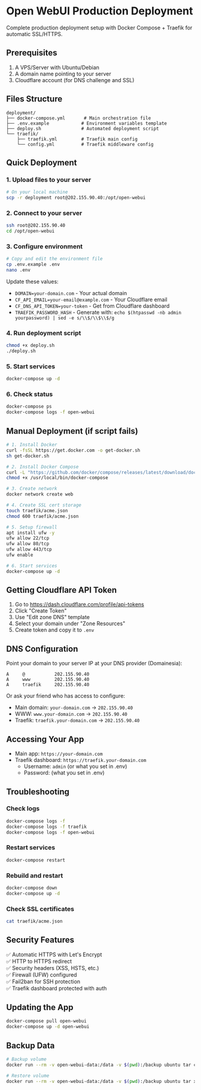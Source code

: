 # Open WebUI Production Deployment

Complete production deployment setup with Docker Compose + Traefik for automatic SSL/HTTPS.

## Prerequisites

1. A VPS/Server with Ubuntu/Debian
2. A domain name pointing to your server
3. Cloudflare account (for DNS challenge and SSL)

## Files Structure

```
deployment/
├── docker-compose.yml       # Main orchestration file
├── .env.example            # Environment variables template
├── deploy.sh               # Automated deployment script
└── traefik/
    ├── traefik.yml         # Traefik main config
    └── config.yml          # Traefik middleware config
```

## Quick Deployment

### 1. Upload files to your server

```bash
# On your local machine
scp -r deployment root@202.155.90.40:/opt/open-webui
```

### 2. Connect to your server

```bash
ssh root@202.155.90.40
cd /opt/open-webui
```

### 3. Configure environment

```bash
# Copy and edit the environment file
cp .env.example .env
nano .env
```

Update these values:
- `DOMAIN=your-domain.com` - Your actual domain
- `CF_API_EMAIL=your-email@example.com` - Your Cloudflare email
- `CF_DNS_API_TOKEN=your-token` - Get from Cloudflare dashboard
- `TRAEFIK_PASSWORD_HASH` - Generate with: `echo $(htpasswd -nb admin yourpassword) | sed -e s/\\$/\\$\\$/g`

### 4. Run deployment script

```bash
chmod +x deploy.sh
./deploy.sh
```

### 5. Start services

```bash
docker-compose up -d
```

### 6. Check status

```bash
docker-compose ps
docker-compose logs -f open-webui
```

## Manual Deployment (if script fails)

```bash
# 1. Install Docker
curl -fsSL https://get.docker.com -o get-docker.sh
sh get-docker.sh

# 2. Install Docker Compose
curl -L "https://github.com/docker/compose/releases/latest/download/docker-compose-$(uname -s)-$(uname -m)" -o /usr/local/bin/docker-compose
chmod +x /usr/local/bin/docker-compose

# 3. Create network
docker network create web

# 4. Create SSL cert storage
touch traefik/acme.json
chmod 600 traefik/acme.json

# 5. Setup firewall
apt install ufw -y
ufw allow 22/tcp
ufw allow 80/tcp
ufw allow 443/tcp
ufw enable

# 6. Start services
docker-compose up -d
```

## Getting Cloudflare API Token

1. Go to https://dash.cloudflare.com/profile/api-tokens
2. Click "Create Token"
3. Use "Edit zone DNS" template
4. Select your domain under "Zone Resources"
5. Create token and copy it to `.env`

## DNS Configuration

Point your domain to your server IP at your DNS provider (Domainesia):

```
A     @           202.155.90.40
A     www         202.155.90.40
A     traefik     202.155.90.40
```

Or ask your friend who has access to configure:
- Main domain: `your-domain.com` → `202.155.90.40`
- WWW: `www.your-domain.com` → `202.155.90.40`
- Traefik: `traefik.your-domain.com` → `202.155.90.40`

## Accessing Your App

- Main app: `https://your-domain.com`
- Traefik dashboard: `https://traefik.your-domain.com`
  - Username: `admin` (or what you set in .env)
  - Password: (what you set in .env)

## Troubleshooting

### Check logs
```bash
docker-compose logs -f
docker-compose logs -f traefik
docker-compose logs -f open-webui
```

### Restart services
```bash
docker-compose restart
```

### Rebuild and restart
```bash
docker-compose down
docker-compose up -d
```

### Check SSL certificates
```bash
cat traefik/acme.json
```

## Security Features

✅ Automatic HTTPS with Let's Encrypt  
✅ HTTP to HTTPS redirect  
✅ Security headers (XSS, HSTS, etc.)  
✅ Firewall (UFW) configured  
✅ Fail2ban for SSH protection  
✅ Traefik dashboard protected with auth  

## Updating the App

```bash
docker-compose pull open-webui
docker-compose up -d open-webui
```

## Backup Data

```bash
# Backup volume
docker run --rm -v open-webui-data:/data -v $(pwd):/backup ubuntu tar czf /backup/open-webui-backup.tar.gz /data

# Restore volume
docker run --rm -v open-webui-data:/data -v $(pwd):/backup ubuntu tar xzf /backup/open-webui-backup.tar.gz -C /
```
